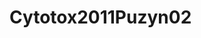 <a name="material" />

# Cytotox2011Puzyn02
<script type="application/ld+json">
  {
    "@context": "https://schema.org/",
    "@type": "ChemicalSubstance",
    "http://purl.org/dc/terms/conformsTo":
      {
        "@type": "CreativeWork",
        "@id": "https://bioschemas.org/profiles/ChemicalSubstance/0.4-RELEASE/"
      },
    "@id": "https://egonw.github.io/nanowiki/nanowiki3.html#material",
    "name": "Cytotox2011Puzyn02",
    "sameAs": "http://127.0.0.1/mediawiki/index.php/Special:URIResolver/Cytotox2011Puzyn02"
  }
</script>

